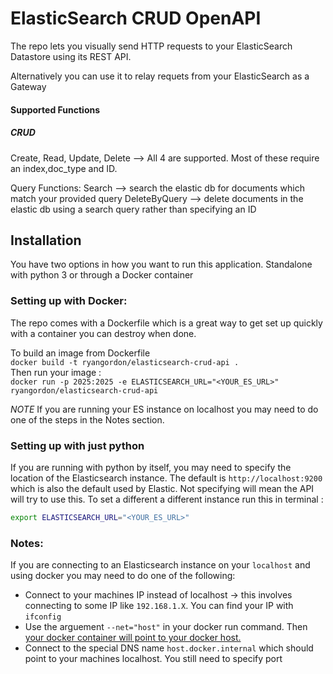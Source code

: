 
# ElasticSearch CRUD OpenAPI
The repo lets you visually send HTTP requests to your ElasticSearch Datastore using its REST API.

Alternatively you can use it to relay requets from your ElasticSearch as a Gateway

#### Supported Functions
##### CRUD
Create, Read, Update, Delete --> All 4 are supported. Most of these require an index,doc_type and ID.

Query Functions:
Search --> search the elastic db for documents which match your provided query
DeleteByQuery --> delete documents in the elastic db using a search query rather than specifying an ID 
## Installation
You have two options in how you want to run this application. Standalone with python 3 or through a Docker container

### Setting up with Docker:
The repo comes with a Dockerfile which is a great way to get set up quickly with a container you can destroy when done.

To build an image from Dockerfile  
`docker build -t ryangordon/elasticsearch-crud-api . `  
Then run your image :  
`docker run -p 2025:2025 -e ELASTICSEARCH_URL="<YOUR_ES_URL>"  ryangordon/elasticsearch-crud-api`  

*NOTE* If you are running your ES instance on localhost you may need to do one of the steps in the Notes section.

### Setting up with just python

If you are running with python by itself, you may need to specify the location of the Elasticsearch instance. The default is `http://localhost:9200` which is also the default used by Elastic. Not specifying will mean the API will try to use this.
To set a different a different instance run this in terminal :  

```bash
export ELASTICSEARCH_URL="<YOUR_ES_URL>"
```


### Notes:
If you are connecting to an Elasticsearch instance on your `localhost` and using docker you may need to do one of the following:

+ Connect to your machines IP instead of localhost -> this involves connecting to some IP like `192.168.1.X`. You can find your IP with `ifconfig`
+ Use the arguement `--net="host"` in your docker run command. Then [your docker container will point to your docker host.](https://stackoverflow.com/questions/24319662/from-inside-of-a-docker-container-how-do-i-connect-to-the-localhost-of-the-mach)
+ Connect to the special DNS name `host.docker.internal` which should point to your machines localhost. You still need to specify port